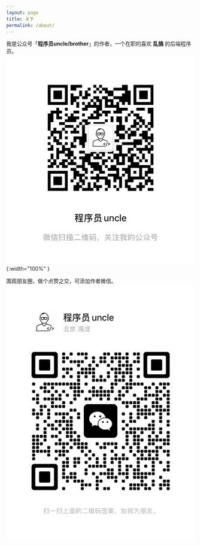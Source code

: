 ```yaml
---
layout: page
title: 关于
permalink: /about/
---
```


我是公众号「**程序员uncle/brother**」的作者，一个在职的喜欢 **乱搞** 的后端程序员。
![关注我，即可体验 ChatGPT](/assets/qr/official-account-qr.JPG){:width="100%" }

围观朋友圈，做个点赞之交，可添加作者微信。
![作者微信](/assets/qr/author-wechat-qr.JPG)
